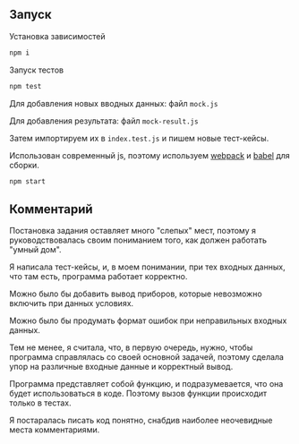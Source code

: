 ## Запуск

Установка зависимостей
```bash
npm i
```
Запуск тестов
```bash
npm test
```
Для добавления новых вводных данных: файл `mock.js`

Для добавления результата: файл `mock-result.js`

Затем импортируем их в `index.test.js` и пишем новые тест-кейсы.

Использован современный js, поэтому используем [webpack](https://webpack.js.org/) и [babel](https://babeljs.io/) для сборки.
```bash
npm start
```
## Комментарий

Постановка задания оставляет много "слепых" мест, поэтому я руководствовалась своим пониманием того, как должен работать "умный дом".

Я написала тест-кейсы, и, в моем понимании, при тех входных данных, что там есть, программа работает корректно.

Можно было бы добавить вывод приборов, которые невозможно включить при данных условиях.

Можно было бы продумать формат ошибок при неправильных входных данных.

Тем не менее, я считала, что, в первую очередь, нужно, чтобы программа справлялась со своей основной задачей, поэтому сделала упор на различные входные данные и корректный вывод.

Программа представляет собой функцию, и подразумевается, что она будет использоваться в коде. Поэтому вызов функции происходит только в тестах.

Я постаралась писать код понятно, снабдив наиболее неочевидные места комментариями.
